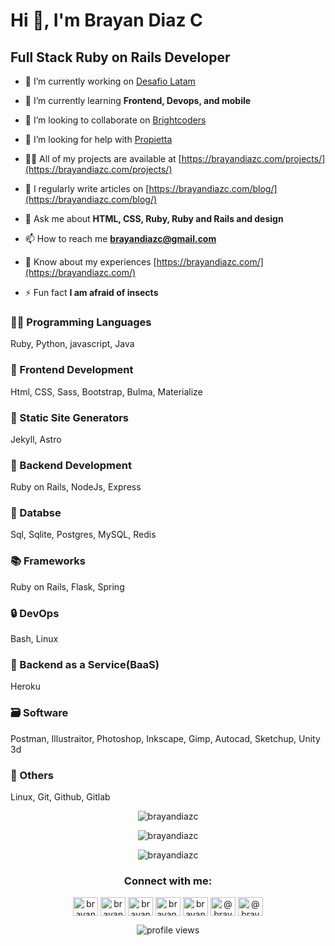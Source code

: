 # Hi 👋, I'm Brayan Diaz C

## Full Stack Ruby on Rails Developer

- 🔭 I’m currently working on [Desafio Latam](https://desafiolatam.com/)

- 🌱 I’m currently learning **Frontend, Devops, and mobile**

- 👯 I’m looking to collaborate on [Brightcoders](http://www.brightcoders.com/)

- 🤝 I’m looking for help with [Propietta](https://propietta.com/)

- 👨‍💻 All of my projects are available at [https://brayandiazc.com/projects/](https://brayandiazc.com/projects/)

- 📝 I regularly write articles on [https://brayandiazc.com/blog/](https://brayandiazc.com/blog/)

- 💬 Ask me about **HTML, CSS, Ruby, Ruby and Rails and design**

- 📫 How to reach me **brayandiazc@gmail.com**

- 📄 Know about my experiences [https://brayandiazc.com/](https://brayandiazc.com/)

- ⚡ Fun fact **I am afraid of insects**

### 🧑‍💻 Programming Languages

Ruby, Python, javascript, Java

### 🎨 Frontend Development

Html, CSS, Sass, Bootstrap, Bulma, Materialize
<!-- Tailwind, React, Svelte, Redux, Webpack, Babel -->

### 🎉 Static Site Generators

Jekyll, Astro
<!-- Gatsby, Nextjs, Netlify CMS, WordPress, Ghost, Middleman -->

### 🔨 Backend Development

Ruby on Rails, NodeJs, Express
<!-- Nginex, Nestjs -->

### 🔧 Databse

Sql, Sqlite, Postgres, MySQL, Redis
<!-- NoSql, MongoDB, Firebase, Firestore, MariaDB, ElasticSearch -->

### 📚 Frameworks

Ruby on Rails, Flask, Spring
<!-- Django -->

### 🔒️ DevOps

Bash, Linux
<!-- Docker, Azure, Amazon web services, jenkins, Google cloud -->

### 📎 Backend as a Service(BaaS)

Heroku
<!-- Firebase, Amplify, Netlify -->

### 🗃️ Software

Postman, Illustraitor, Photoshop, Inkscape, Gimp, Autocad, Sketchup, Unity 3d

### 📝 Others

Linux, Git, Github, Gitlab

<!-- ### 📱 Mobile

Android, Kotlin, Flutter, Dart, Ionic, React Native, NativeScript -->

<!-- ### 📦 AI/ML

tensorflow -->

<!-- ### 📁 Data Visualization

D3js, Chartjs, Canvasjs -->

<!-- ### 📚 Testing

jest -->

<p align="center"><img align="center" src="https://github-readme-stats.vercel.app/api/top-langs?username=brayandiazc&show_icons=true&locale=en&layout=compact" alt="brayandiazc" /></p>

<p align="center"><img align="center" src="https://github-readme-stats.vercel.app/api?username=brayandiazc&show_icons=true&locale=en" alt="brayandiazc" /></p>

<p align="center"><img align="center" src="https://github-readme-streak-stats.herokuapp.com/?user=brayandiazc&" alt="brayandiazc" /></p>

<h3 align="center">Connect with me:</h3>

<p align="center">
  <a href="https://linkedin.com/in/brayandiazc" target="blank"><img align="center" src="https://raw.githubusercontent.com/rahuldkjain/github-profile-readme-generator/master/src/images/icons/Social/linked-in-alt.svg" alt="brayandiazc" height="30" width="40" /></a>
  <a href="https://twitter.com/brayandiazc" target="blank"><img align="center" src="https://raw.githubusercontent.com/rahuldkjain/github-profile-readme-generator/master/src/images/icons/Social/twitter.svg" alt="brayandiazc" height="30" width="40" /></a>
  <a href="https://instagram.com/brayandiaz_c" target="blank"><img align="center" src="https://raw.githubusercontent.com/rahuldkjain/github-profile-readme-generator/master/src/images/icons/Social/instagram.svg" alt="brayandiaz_c" height="30" width="40" /></a>
  <a href="https://fb.com/brayan.y.cardenas" target="blank"><img align="center" src="https://raw.githubusercontent.com/rahuldkjain/github-profile-readme-generator/master/src/images/icons/Social/facebook.svg" alt="brayan.y.cardenas" height="30" width="40" /></a>
  <a href="https://dev.to/brayandiazc" target="blank"><img align="center" src="https://raw.githubusercontent.com/rahuldkjain/github-profile-readme-generator/master/src/images/icons/Social/devto.svg" alt="brayandiazc" height="30" width="40" /></a>
  <a href="https://hashnode.com/@brayandiazc" target="blank"><img align="center" src="https://raw.githubusercontent.com/rahuldkjain/github-profile-readme-generator/master/src/images/icons/Social/hashnode.svg" alt="@brayandiazc" height="30" width="40" /></a>
  <a href="https://medium.com/@brayandiazc" target="blank"><img align="center" src="https://raw.githubusercontent.com/rahuldkjain/github-profile-readme-generator/master/src/images/icons/Social/medium.svg" alt="@brayandiazc" height="30" width="40" /></a>
  <!-- <a href="https://www.youtube.com/c/ucc6rsxwrhhfklcerzm1htvg" target="blank"><img align="center" src="https://raw.githubusercontent.com/rahuldkjain/github-profile-readme-generator/master/src/images/icons/Social/youtube.svg" alt="ucc6rsxwrhhfklcerzm1htvg" height="30" width="40" /></a> -->
  <!-- <a href="https://codepen.io/brayandiazc" target="blank"><img align="center" src="https://raw.githubusercontent.com/rahuldkjain/github-profile-readme-generator/master/src/images/icons/Social/codepen.svg" alt="brayandiazc" height="30" width="40" /></a>
  <a href="https://dribbble.com/brayandiazc" target="blank"><img align="center" src="https://raw.githubusercontent.com/rahuldkjain/github-profile-readme-generator/master/src/images/icons/Social/dribbble.svg" alt="brayandiazc" height="30" width="40" /></a>
  <a href="https://www.behance.net/brayandiazc" target="blank"><img align="center" src="https://raw.githubusercontent.com/rahuldkjain/github-profile-readme-generator/master/src/images/icons/Social/behance.svg" alt="brayandiazc" height="30" width="40" /></a> -->
</p>

<p align="center">
  <img src="https://gpvc.arturio.dev/brayandiazc" alt="profile views">
</p>
